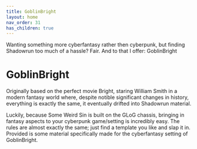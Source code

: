 ```yaml
---
title: GoblinBright
layout: home
nav_order: 31
has_children: true
---
```


Wanting something more cyberfantasy rather then cyberpunk, but finding Shadowrun too much of a hassle? Fair. And to that I offer: GoblinBright

# GoblinBright

Originally based on the perfect movie Bright, staring William Smith in a modern fantasy world where, despite notible significant changes in history, everything is exactly the same, it eventually drifted into Shadowrun material. 


Luckily, because Some Weird Sin is built on the GLoG chassis, bringing in fantasy aspects to your cyberpunk game/setting is incredibly easy. The rules are almost exactly the same; just find a template you like and slap it in. Provided is some material specifically made for the cyberfantasy setting of GoblinBright. 
